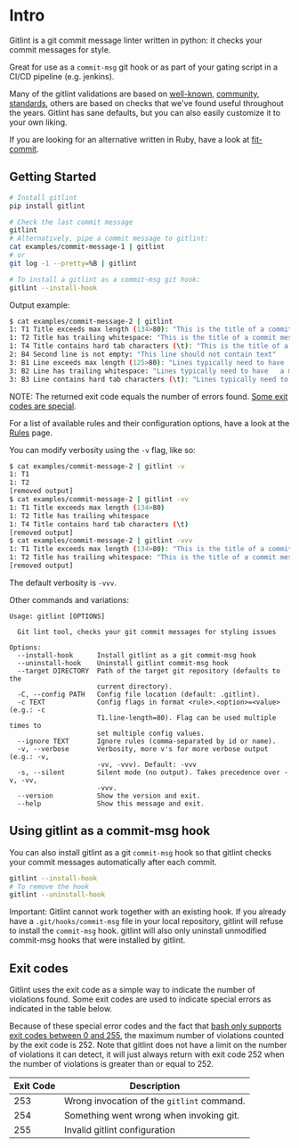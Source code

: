 # Intro #
Gitlint is a git commit message linter written in python: it checks your commit messages for style.

Great for use as a ```commit-msg``` git hook or as part of your gating script in a CI/CD pipeline (e.g. jenkins).

<script type="text/javascript" src="https://asciinema.org/a/2vld64abf1tmwm6f5jw8fsrge.js" id="asciicast-2vld64abf1tmwm6f5jw8fsrge" async></script>

Many of the gitlint validations are based on
[well-known](http://tbaggery.com/2008/04/19/a-note-about-git-commit-messages.html),
[community](http://addamhardy.com/blog/2013/06/05/good-commit-messages-and-enforcing-them-with-git-hooks/),
[standards](http://chris.beams.io/posts/git-commit/), others are based on checks that we've found
useful throughout the years. Gitlint has sane defaults, but you can also easily customize it to your own liking.

If you are looking for an alternative written in Ruby, have a look at
[fit-commit](https://github.com/m1foley/fit-commit).

## Getting Started ##
```bash
# Install gitlint
pip install gitlint

# Check the last commit message
gitlint
# Alternatively, pipe a commit message to gitlint:
cat examples/commit-message-1 | gitlint
# or
git log -1 --pretty=%B | gitlint

# To install a gitlint as a commit-msg git hook:
gitlint --install-hook
```

Output example:
```bash
$ cat examples/commit-message-2 | gitlint
1: T1 Title exceeds max length (134>80): "This is the title of a commit message that 	is over 80 characters and contains hard tabs and trailing whitespace and the word wiping  "
1: T2 Title has trailing whitespace: "This is the title of a commit message that 	is over 80 characters and contains hard tabs and trailing whitespace and the word wiping  "
1: T4 Title contains hard tab characters (\t): "This is the title of a commit message that 	is over 80 characters and contains hard tabs and trailing whitespace and the word wiping  "
2: B4 Second line is not empty: "This line should not contain text"
3: B1 Line exceeds max length (125>80): "Lines typically need to have 	a max length, meaning that they can't exceed a preset number of characters, usually 80 or 120. "
3: B2 Line has trailing whitespace: "Lines typically need to have 	a max length, meaning that they can't exceed a preset number of characters, usually 80 or 120. "
3: B3 Line contains hard tab characters (\t): "Lines typically need to have 	a max length, meaning that they can't exceed a preset number of characters, usually 80 or 120. "
```
NOTE: The returned exit code equals the number of errors found. [Some exit codes are special](index.md#exit-codes).

For a list of available rules and their configuration options, have a look at the [Rules](rules.md) page.

You can modify verbosity using the ```-v``` flag, like so:
```bash
$ cat examples/commit-message-2 | gitlint -v
1: T1
1: T2
[removed output]
$ cat examples/commit-message-2 | gitlint -vv
1: T1 Title exceeds max length (134>80)
1: T2 Title has trailing whitespace
1: T4 Title contains hard tab characters (\t)
[removed output]
$ cat examples/commit-message-2 | gitlint -vvv
1: T1 Title exceeds max length (134>80): "This is the title of a commit message that 	is over 80 characters and contains hard tabs and trailing whitespace and the word wiping  "
1: T2 Title has trailing whitespace: "This is the title of a commit message that 	is over 80 characters and contains hard tabs and trailing whitespace and the word wiping  "
[removed output]
```
The default verbosity is ```-vvv```.

Other commands and variations:

```
Usage: gitlint [OPTIONS]

  Git lint tool, checks your git commit messages for styling issues

Options:
  --install-hook      Install gitlint as a git commit-msg hook
  --uninstall-hook    Uninstall gitlint commit-msg hook
  --target DIRECTORY  Path of the target git repository (defaults to the
                      current directory).
  -C, --config PATH   Config file location (default: .gitlint).
  -c TEXT             Config flags in format <rule>.<option>=<value> (e.g.: -c
                      T1.line-length=80). Flag can be used multiple times to
                      set multiple config values.
  --ignore TEXT       Ignore rules (comma-separated by id or name).
  -v, --verbose       Verbosity, more v's for more verbose output (e.g.: -v,
                      -vv, -vvv). Default: -vvv
  -s, --silent        Silent mode (no output). Takes precedence over -v, -vv,
                      -vvv.
  --version           Show the version and exit.
  --help              Show this message and exit.
```


## Using gitlint as a commit-msg hook ##
You can also install gitlint as a git ```commit-msg``` hook so that gitlint checks your commit messages automatically
after each commit.

```bash
gitlint --install-hook
# To remove the hook
gitlint --uninstall-hook
```

Important: Gitlint cannot work together with an existing hook. If you already have a ```.git/hooks/commit-msg```
file in your local repository, gitlint will refuse to install the ```commit-msg``` hook. gitlint will also only
uninstall unmodified commit-msg hooks that were installed by gitlint.

## Exit codes ##
Gitlint uses the exit code as a simple way to indicate the number of violations found.
Some exit codes are used to indicate special errors as indicated in the table below.

Because of these special error codes and the fact that
[bash only supports exit codes between 0 and 255](http://tldp.org/LDP/abs/html/exitcodes.html), the maximum number
of violations counted by the exit code is 252. Note that gitlint does not have a limit on the number of violations
it can detect, it will just always return with exit code 252 when the number of violations is greater than or equal
to 252.

Exit Code  | Description
-----------|------------------------------------------------------------
253        | Wrong invocation of the ```gitlint``` command.
254        | Something went wrong when invoking git.
255        | Invalid gitlint configuration

